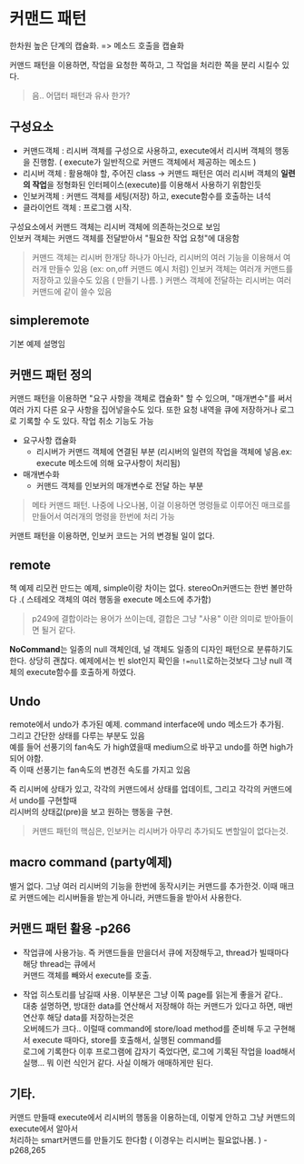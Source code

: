 # 커맨드 패턴

한차원 높은 단계의 캡슐화. => 메소드 호출을 캡슐화

커맨드 패턴을 이용하면, 작업을 요청한 쪽하고, 그 작업을 처리한 쪽을 분리 시킬수 있다. 

> 음.. 어댑터 패턴과 유사 한가? 

## 구성요소

- 커맨드객체 : 리시버 객체를 구성으로 사용하고, execute에서 리시버 객체의 행동을 진행함. ( execute가 일반적으로 커맨드 객체에서 제공하는 메소드 )
- 리시버 객체 : 활용해야 할, 주어진 class -> 커맨드 패턴은 여러 리시버 객체의 **일련의 작업**을 정형화된 인터페이스(execute)를 이용해서 사용하기 위함인듯 
- 인보커객체 : 커맨드 객체를 세팅(저장) 하고, execute함수를 호출하는 녀석
- 클라이언트 객체 : 프로그램 시작.

구성요소에서 커맨드 객체는 리시버 객체에 의존하는것으로 보임  
인보커 객체는 커맨드 객체를 전달받아서 "필요한 작업 요청"에 대응함 

> 커맨드 객체는 리시버 한개당 하나가 아닌라, 리시버의 여러 기능을 이용해서 여러개 만들수 있음 (ex: on,off 커맨드 예시 처럼)
> 인보커 객체는 여러개 커맨드를 저장하고 있을수도 있음 ( 만들기 나름. )
> 커맨스 객체에 전달하는 리시버는 여러커맨드에 같이 쓸수 있음


## simpleremote

기본 예제 설명임 

## 커맨드 패턴 정의

커맨드 패턴을 이용하면 "요구 사항을 객체로 캡슐화" 할 수 있으며, "매개변수"를 써서 여러 가지 다른 요구 사항을 집어넣을수도 있다. 
또한 요청 내역을 큐에 저장하거나 로그로 기록할 수 도 있다. 작업 취소 기능도 가능

- 요구사항 캡슐화
    - 리시버가 커맨드 객체에 연결된 부분 (리시버의 일련의 작업을 객체에 넣음.ex: execute 메소드에 의해 요구사항이 처리됨)
- 매개변수화
    - 커맨드 객체를 인보커의 매개변수로 전달 하는 부분

> 메타 커맨드 패턴. 나중에 나오나봄, 이걸 이용하면 명령들로 이루어진 매크로를 만들어서 여러개의 명령을 한번에 처리 가능

커맨트 패턴을 이용하면, 인보커 코드는 거의 변경될 일이 없다. 

## remote 

책 예제 리모컨 만드는 예제, simple이랑 차이는 없다. 
stereoOn커맨드는 한번 볼만하다 .( 스테레오 객체의 여러 행동을 execute 메소드에 추가함)

> p249에 결합이라는 용어가 쓰이는데, 결합은 그냥 "사용" 이란 의미로 받아들이면 될거 같다.

**NoCommand**는 일종의 null 객체인데, 널 객체도 일종의 디자인 패턴으로 분류하기도 한다.
상당히 괜찮다. 예제에서는 빈 slot인지 확인을 `!=null`로하는것보다 그냥 null 객체의 execute함수를 호출하게 하였다.

## Undo 

remote에서 undo가 추가된 예제. command interface에 undo 메소드가 추가됨.  
그리고 간단한 상태를 다루는 부분도 있음   
예를 들어 선풍기의 fan속도 가 high였을때 medium으로 바꾸고 undo를 하면 high가 되어 야함.  
즉 이때 선풍기는 fan속도의 변경전 속도를 가지고 있음

즉 리시버에 상태가 있고, 각각의 커맨드에서 상태를 업데이트, 그리고 각각의 커맨드에서 undo를 구현할때  
리시버의 상태값(pre)을 보고 원하는 행동을 구현.

> 커맨드 패턴의 핵심은, 인보커는 리시버가 아무리 추가되도 변할일이 없다는것.

## macro command (party예제)

별거 없다. 그냥 여러 리시버의 기능을 한번에 동작시키는 커맨드를 추가한것. 
이때 매크로 커맨드에는 리시버들을 받는게 아니라, 커맨드들을 받아서 사용한다.   


## 커맨드 패턴 활용 -p266

- 작업큐에 사용가능. 즉 커맨드들을 만을더서 큐에 저장해두고, thread가 빌때마다 해당 thread는 큐에서  
  커맨드 객체를 빼와서 execute를 호출.

- 작업 히스토리를 남길때 사용. 이부분은 그냥 이쪽 page를 읽는게 좋을거 같다..  
  대충 설명하면, 방대한 data를 연산해서 저장해야 하는 커맨드가 있다고 하면, 매번 연산후 해당 data를 저장하는것은  
  오버헤드가 크다..
  이럴때 command에 store/load method를 준비해 두고 구현해서 execute 때마다, store를 호출해서, 실행된 command를  
  로그에 기록한다
  이후 프로그램에 갑자기 죽었다면, 로그에 기록된 작업을 load해서 실행... 뭐 이런 식인거 같다.
  사실 이해가 애매하게만 된다.

## 기타. 

커맨드 만들때 execute에서 리시버의 행동을 이용하는데, 이렇게 안하고 그냥 커맨드의 execute에서 알아서  
처리하는 smart커맨드를 만들기도 한다함 ( 이경우는 리시버는 필요없나봄. ) - p268,265